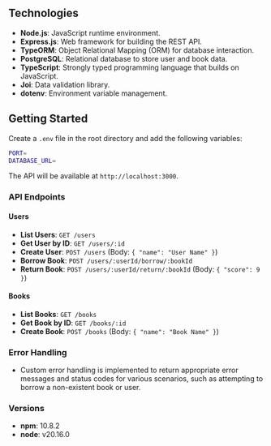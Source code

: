 ## Technologies

- **Node.js**: JavaScript runtime environment.
- **Express.js**: Web framework for building the REST API.
- **TypeORM**: Object Relational Mapping (ORM) for database interaction.
- **PostgreSQL**: Relational database to store user and book data.
- **TypeScript**: Strongly typed programming language that builds on JavaScript.
- **Joi**: Data validation library.
- **dotenv**: Environment variable management.

## Getting Started

Create a `.env` file in the root directory and add the following variables:

```bash
PORT=
DATABASE_URL=
```

The API will be available at `http://localhost:3000`.

### API Endpoints

#### Users

- **List Users**: `GET /users`
- **Get User by ID**: `GET /users/:id`
- **Create User**: `POST /users` (Body: `{ "name": "User Name" }`)
- **Borrow Book**: `POST /users/:userId/borrow/:bookId`
- **Return Book**: `POST /users/:userId/return/:bookId` (Body: `{ "score": 9 }`)

#### Books

- **List Books**: `GET /books`
- **Get Book by ID**: `GET /books/:id`
- **Create Book**: `POST /books` (Body: `{ "name": "Book Name" }`)

### Error Handling

- Custom error handling is implemented to return appropriate error messages and status codes for various scenarios, such as attempting to borrow a non-existent book or user.

### Versions
- **npm**: 10.8.2
- **node**: v20.16.0
